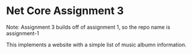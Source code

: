 # Net Core Assignment 3

Note: Assignment 3 builds off of assignment 1, so the repo name is assignment-1

This implements a website with a simple list of music albumn information.
